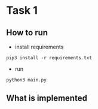 # Task 1

## How to run
* install requirements 
```
pip3 install -r requirements.txt
```

* run 
```
python3 main.py
```

## What is implemented 

